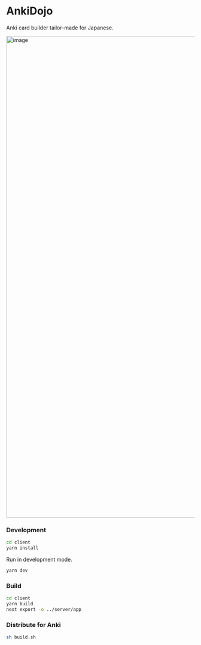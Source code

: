 # AnkiDojo
Anki card builder tailor-made for Japanese.

<img width="1284" alt="image" src="https://user-images.githubusercontent.com/13146030/191484921-875790e7-3369-40cf-b6d5-38bb2e68bc24.png">



### Development

```bash
cd client
yarn install
```

Run in development mode.

```bash
yarn dev
```


### Build

```bash
cd client
yarn build
next export -o ../server/app
```

### Distribute for Anki

```bash
sh build.sh
```
